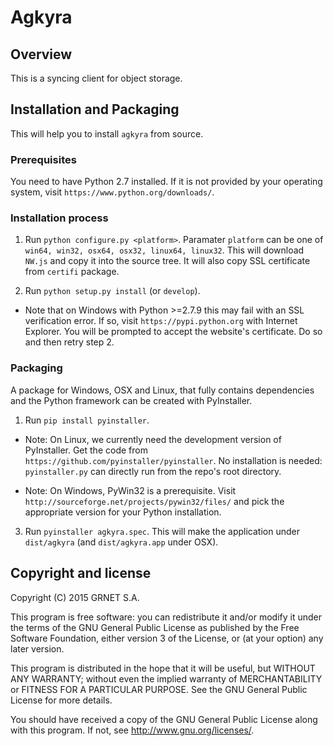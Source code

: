 # Agkyra

## Overview

This is a syncing client for object storage.

## Installation and Packaging

This will help you to install `agkyra` from source.

### Prerequisites

You need to have Python 2.7 installed. If it is not provided by your
operating system, visit `https://www.python.org/downloads/`.

### Installation process

1. Run `python configure.py <platform>`. Paramater `platform` can be
   one of `win64, win32, osx64, osx32, linux64, linux32`. This will
   download `NW.js` and copy it into the source tree. It will also
   copy SSL certificate from `certifi` package.

2. Run `python setup.py install` (or `develop`).

* Note that on Windows with Python >=2.7.9 this may fail with an SSL
  verification error. If so, visit `https://pypi.python.org` with Internet
  Explorer. You will be prompted to accept the website's certificate. Do so
  and then retry step 2.

### Packaging

A package for Windows, OSX and Linux, that fully contains dependencies and
the Python framework can be created with PyInstaller.

1. Run `pip install pyinstaller`.

* Note: On Linux, we currently need the development version of PyInstaller.
  Get the code from `https://github.com/pyinstaller/pyinstaller`. No
  installation is needed: `pyinstaller.py` can directly run from the repo's
  root directory.

* Note: On Windows, PyWin32 is a prerequisite. Visit
  `http://sourceforge.net/projects/pywin32/files/` and pick the appropriate
  version for your Python installation.

3. Run `pyinstaller agkyra.spec`. This will make the application under
   `dist/agkyra` (and `dist/agkyra.app` under OSX).


## Copyright and license

Copyright (C) 2015 GRNET S.A.

This program is free software: you can redistribute it and/or modify
it under the terms of the GNU General Public License as published by
the Free Software Foundation, either version 3 of the License, or
(at your option) any later version.

This program is distributed in the hope that it will be useful,
but WITHOUT ANY WARRANTY; without even the implied warranty of
MERCHANTABILITY or FITNESS FOR A PARTICULAR PURPOSE.  See the
GNU General Public License for more details.

You should have received a copy of the GNU General Public License
along with this program.  If not, see <http://www.gnu.org/licenses/>.
